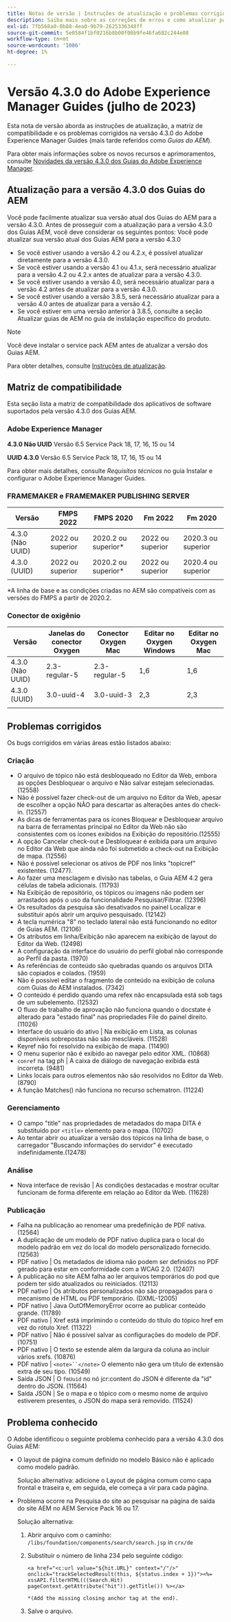 ```yaml
---
title: Notas de versão | Instruções de atualização e problemas corrigidos na versão 4.3.0 do Adobe Experience Manager Guides
description: Saiba mais sobre as correções de erros e como atualizar para as versões 4.3.0 do Adobe Experience Manager Guides
exl-id: 7fb568a0-0b88-4ea0-9b79-2625336348ff
source-git-commit: 5e0584f1bf0216b8b00f00b9fe46fa682c244e08
workflow-type: tm+mt
source-wordcount: '1086'
ht-degree: 1%

---
```


# Versão 4.3.0 do Adobe Experience Manager Guides (julho de 2023)

Esta nota de versão aborda as instruções de atualização, a matriz de compatibilidade e os problemas corrigidos na versão 4.3.0 do Adobe Experience Manager Guides (mais tarde referidos como *Guias do AEM*).

Para obter mais informações sobre os novos recursos e aprimoramentos, consulte [Novidades da versão 4.3.0 dos Guias do Adobe Experience Manager](./whats-new-4.3-release.md).

## Atualização para a versão 4.3.0 dos Guias do AEM


Você pode facilmente atualizar sua versão atual dos Guias do AEM para a versão 4.3.0. Antes de prosseguir com a atualização para a versão 4.3.0 dos Guias AEM, você deve considerar os seguintes pontos: Você pode atualizar sua versão atual dos Guias AEM para a versão 4.3.0

- Se você estiver usando a versão 4.2 ou 4.2.x, é possível atualizar diretamente para a versão 4.3.0.
- Se você estiver usando a versão 4.1 ou 4.1.x, será necessário atualizar para a versão 4.2 ou 4.2.x antes de atualizar para a versão 4.3.0.
- Se você estiver usando a versão 4.0, será necessário atualizar para a versão 4.2 antes de atualizar para a versão 4.3.0.
- Se você estiver usando a versão 3.8.5, será necessário atualizar para a versão 4.0 antes de atualizar para a versão 4.2.
- Se você estiver em uma versão anterior à 3.8.5, consulte a seção Atualizar guias de AEM no guia de instalação específico do produto.



>[!NOTE]
>
>Você deve instalar o service pack AEM antes de atualizar a versão dos Guias AEM.

Para obter detalhes, consulte [Instruções de atualização](../install-guide/upgrade-xml-documentation.md).

## Matriz de compatibilidade

Esta seção lista a matriz de compatibilidade dos aplicativos de software suportados pela versão 4.3.0 dos Guias AEM.

### Adobe Experience Manager

**4.3.0 Não UUID**
Versão 6.5 Service Pack 18, 17, 16, 15 ou 14

**UUID 4.3.0**
Versão 6.5 Service Pack 18, 17, 16, 15 ou 14

Para obter mais detalhes, consulte *Requisitos técnicos* no guia Instalar e configurar o Adobe Experience Manager Guides.

### FRAMEMAKER e FRAMEMAKER PUBLISHING SERVER

| Versão | FMPS 2022 | FMPS 2020 | Fm 2022 | Fm 2020 |
| --- | --- | --- | --- | --- |
| 4.3.0 (Não UUID) | 2022 ou superior | 2020.2 ou superior* | 2022 ou superior | 2020.3 ou superior |
| 4.3.0 (UUID) | 2022 ou superior | 2020.2 ou superior* | 2022 ou superior | 2020.4 ou superior |
| | | | |

*A linha de base e as condições criadas no AEM são compatíveis com as versões do FMPS a partir de 2020.2.

### Conector de oxigênio

| Versão | Janelas do conector Oxygen | Conector Oxygen Mac | Editar no Oxygen Windows | Editar no Oxygen Mac |
| --- | --- | --- |--- |--- |
| 4.3.0 (Não UUID) | 2.3-regular-5 | 2.3-regular-5 | 1,6 | 1,6 |
| 4.3.0 (UUID) | 3.0-uuid-4 | 3.0-uuid-3 | 2,3 | 2,3 |
|  |  |   |

## Problemas corrigidos

Os bugs corrigidos em várias áreas estão listados abaixo:

### Criação  

- O arquivo de tópico não está desbloqueado no Editor da Web, embora as opções Desbloquear o arquivo e Não salvar estejam selecionadas. (12558)
- Não é possível fazer check-out de um arquivo no Editor da Web, apesar de escolher a opção NÃO para descartar as alterações antes do check-in. (12557)
- As dicas de ferramentas para os ícones Bloquear e Desbloquear arquivo na barra de ferramentas principal no Editor da Web não são consistentes com os ícones exibidos na Exibição do repositório.(12555)
- A opção Cancelar check-out e Desbloquear é exibida para um arquivo no Editor da Web que ainda não foi submetido a check-out na Exibição de mapa. (12556)
- Não é possível selecionar os ativos de PDF nos links &quot;topicref&quot; existentes. (12477).
- Ao fazer uma mesclagem e divisão nas tabelas, o Guia AEM 4.2 gera células de tabela adicionais. (11793)
- Na Exibição de repositório, os tópicos ou imagens não podem ser arrastados após o uso da funcionalidade Pesquisar/Filtrar. (12396)
- Os resultados da pesquisa são desativados no painel Localizar e substituir após abrir um arquivo pesquisado. (12142)
- A tecla numérica &quot;8&quot; no teclado lateral não está funcionando no editor de Guias AEM. (12106)
- Os atributos em linha/Exibição não aparecem na exibição de layout do Editor da Web. (12498)
- A configuração da interface do usuário do perfil global não corresponde ao Perfil da pasta. (1970)
- As referências de conteúdo são quebradas quando os arquivos DITA são copiados e colados. (1959)
- Não é possível editar o fragmento de conteúdo na exibição de coluna com Guias do AEM instalados. (7342)
- O conteúdo é perdido quando uma refex não encapsulada está sob tags de um subelemento. (12532)
- O fluxo de trabalho de aprovação não funciona quando o docstate é alterado para &quot;estado final&quot; nas propriedades File do painel direito. (11026)
- Interface do usuário do ativo | Na exibição em Lista, as colunas disponíveis sobrepostas não são mescláveis. (11528)
- Keyref não foi resolvido na exibição de mapa. (11490)
- O menu superior não é exibido ao navegar pelo editor XML. (10868)
- `conref` na tag ph | A caixa de diálogo de navegação exibida está incorreta. (9481)
- Links locais para outros elementos não são resolvidos no Editor da Web. (8790)
- A função Matches() não funciona no recurso schematron. (11224)



### Gerenciamento

- O campo &quot;title&quot; nas propriedades de metadados do mapa DITA é substituído por `<title>` elemento para o mapa. (10702)
- Ao tentar abrir ou atualizar a versão dos tópicos na linha de base, o carregador &quot;Buscando informações do servidor&quot; é executado indefinidamente.(12478)


### Análise

- Nova interface de revisão | As condições destacadas e mostrar ocultar funcionam de forma diferente em relação ao Editor da Web. (11628)

### Publicação

- Falha na publicação ao renomear uma predefinição de PDF nativa. (12564)
- A duplicação de um modelo de PDF nativo duplica para o local do modelo padrão em vez do local do modelo personalizado fornecido. (12563)
- PDF nativo | Os metadados de idioma não podem ser definidos no PDF gerado para estar em conformidade com a WCAG 2.0. (12407)
- A publicação no site AEM falha ao ler arquivos temporários do pod que podem ter sido atualizados ou reiniciados. (12113)
- PDF nativo | Os atributos personalizados não são propagados para o mecanismo de HTML ou PDF temporário. (DXML-12005)
- PDF nativo | Java OutOfMemoryError ocorre ao publicar conteúdo grande. (11789)
- PDF nativo | Xref está imprimindo o conteúdo do título do tópico href em vez do rótulo Xref. (11322)
- PDF nativo | Não é possível salvar as configurações do modelo de PDF. (10751)
- PDF nativo | O texto se estende além da largura da coluna ao incluir vários xrefs. (10876)
- PDF nativo | `<note>``</note>` O elemento não gera um título de extensão extra de seu tipo. (10549)
- Saída JSON | O `fmUuid` no nó jcr:content do JSON é diferente da &quot;id&quot; dentro do JSON. (11564)
- Saída JSON | Se o mapa e o tópico com o mesmo nome de arquivo estiverem presentes, o JSON do mapa será removido. (11524)

## Problema conhecido

O Adobe identificou o seguinte problema conhecido para a versão 4.3.0 dos Guias AEM:

- O layout de página comum definido no modelo Básico não é aplicado como modelo padrão.

  Solução alternativa: adicione o Layout de página comum como capa frontal e traseira e, em seguida, ele começa a vir para cada página.
- Problema ocorre na Pesquisa do site ao pesquisar na página de saída do site AEM no AEM Service Pack 16 ou 17.

  Solução alternativa:

   1. Abrir arquivo com o caminho: `/libs/foundation/components/search/search.jsp` in `crx/de`
   1. Substituir o número de linha 234 pelo seguinte código:

      ```
      <a href="<c:url value="${hit.URL}" context="/"/>" onclick="trackSelectedResult(this, ${status.index + 1})"><%= xssAPI.filterHTML(((Search.Hit) pageContext.getAttribute("hit")).getTitle()) %></a>
      
      *(Add the missing closing anchor tag at the end).
      ```

   1. Salve o arquivo.
